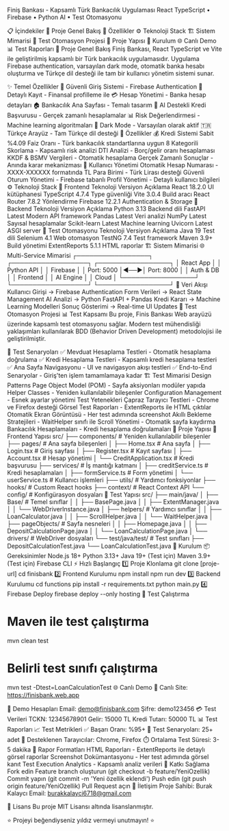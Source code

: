 Finiş Bankası - Kapsamlı Türk Bankacılık Uygulaması
React TypeScript • Firebase • Python AI • Test Otomasyonu

📋 İçindekiler
🏦 Proje Genel Bakış
🚀 Özellikler
⚙️ Teknoloji Stack
🏗️ Sistem Mimarisi
🧪 Test Otomasyon Projesi
📁 Proje Yapısı
🔧 Kurulum
🌐 Canlı Demo
📊 Test Raporları
🏦 Proje Genel Bakış
Finiş Bankası, React TypeScript ve Vite ile geliştirilmiş kapsamlı bir Türk bankacılık uygulamasıdır. Uygulama Firebase authentication, varsayılan dark mode, otomatik banka hesabı oluşturma ve Türkçe dil desteği ile tam bir kullanıcı yönetim sistemi sunar.

✨ Temel Özellikler
🔐 Güvenli Giriş Sistemi - Firebase Authentication
📝 Detaylı Kayıt - Finansal profilleme ile
💳 Hesap Yönetimi - Banka hesap detayları
🏠 Bankacılık Ana Sayfası - Temalı tasarım
🤖 AI Destekli Kredi Başvurusu - Gerçek zamanlı hesaplamalar
📊 Risk Değerlendirmesi - Machine learning algoritmaları
🌙 Dark Mode - Varsayılan olarak aktif
🇹🇷 Türkçe Arayüz - Tam Türkçe dil desteği
🚀 Özellikler
💰 Kredi Sistemi
Sabit %4.09 Faiz Oranı - Türk bankacılık standartlarına uygun
8 Kategorili Skorlama - Kapsamlı risk analizi
DTI Analizi - Borç/gelir oranı hesaplaması
KKDF & BSMV Vergileri - Otomatik hesaplama
Gerçek Zamanlı Sonuçlar - Anında karar mekanizması
👤 Kullanıcı Yönetimi
Otomatik Hesap Numarası - XXXX-XXXXXX formatında
TL Para Birimi - Türk Lirası desteği
Güvenli Oturum Yönetimi - Firebase tabanlı
Profil Yönetimi - Detaylı kullanıcı bilgileri
⚙️ Teknoloji Stack
🎨 Frontend
Teknoloji Versiyon Açıklama
React 18.2.0 UI kütüphanesi
TypeScript 4.7.4 Type güvenliği
Vite 3.0.4 Build aracı
React Router 7.8.2 Yönlendirme
Firebase 12.2.1 Authentication & Storage
🐍 Backend
Teknoloji Versiyon Açıklama
Python 3.13 Backend dili
FastAPI Latest Modern API framework
Pandas Latest Veri analizi
NumPy Latest Sayısal hesaplamalar
Scikit-learn Latest Machine learning
Uvicorn Latest ASGI server
🧪 Test Otomasyonu
Teknoloji Versiyon Açıklama
Java 19 Test dili
Selenium 4.1 Web otomasyon
TestNG 7.4 Test framework
Maven 3.9+ Build yönetimi
ExtentReports 5.1.1 HTML raporlar
🏗️ Sistem Mimarisi
🌐 Multi-Service Mimarisi
┌─────────────────┐ ┌──────────────────┐ ┌─────────────────┐
│ React App │ │ Python API │ │ Firebase │
│ Port: 5000 │◄──►│ Port: 8000 │ │ Auth & DB │
│ Frontend │ │ AI Engine │ │ Cloud │
└─────────────────┘ └──────────────────┘ └─────────────────┘
🔄 Veri Akışı
Kullanıcı Girişi → Firebase Authentication
Form Verileri → React State Management
AI Analizi → Python FastAPI + Pandas
Kredi Kararı → Machine Learning Modelleri
Sonuç Gösterimi → Real-time UI Updates
🧪 Test Otomasyon Projesi
📊 Test Kapsamı
Bu proje, Finis Bankası Web arayüzü üzerinde kapsamlı test otomasyonu sağlar. Modern test mühendisliği yaklaşımları kullanılarak BDD (Behavior Driven Development) metodolojisi ile geliştirilmiştir.

🎯 Test Senaryoları
✅ Mevduat Hesaplama Testleri - Otomatik hesaplama doğrulama
✅ Kredi Hesaplama Testleri - Kapsamlı kredi hesaplama testleri
✅ Ana Sayfa Navigasyonu - UI ve navigasyon akışı testleri
✅ End-to-End Senaryolar - Giriş'ten işlem tamamlamaya kadar
🏗️ Test Mimarisi
Design Patterns
Page Object Model (POM) - Sayfa aksiyonları modüler yapıda
Helper Classes - Yeniden kullanılabilir bileşenler
Configuration Management - Esnek ayarlar yönetimi
Test Yetenekleri
Çapraz Tarayıcı Testleri - Chrome ve Firefox desteği
Görsel Test Raporları - ExtentReports ile HTML çıktılar
Otomatik Ekran Görüntüsü - Her test adımında screenshot
Akıllı Bekleme Stratejileri - WaitHelper sınıfı ile
Scroll Yönetimi - Otomatik sayfa kaydırma
Bankacılık Hesaplamaları - Kredi hesaplama doğrulamaları
📁 Proje Yapısı
🎨 Frontend Yapısı
src/
├── components/ # Yeniden kullanılabilir bileşenler
├── pages/ # Ana sayfa bileşenleri
│ ├── Home.tsx # Ana sayfa
│ ├── Login.tsx # Giriş sayfası
│ ├── Register.tsx # Kayıt sayfası
│ ├── Account.tsx # Hesap yönetimi
│ └── CreditApplication.tsx # Kredi başvurusu
├── services/ # İş mantığı katmanı
│ ├── creditService.ts # Kredi hesaplamaları
│ ├── formService.ts # Form yönetimi
│ └── userService.ts # Kullanıcı işlemleri
├── utils/ # Yardımcı fonksiyonlar
├── hooks/ # Custom React hooks
├── context/ # React Context API
└── config/ # Konfigürasyon dosyaları
🧪 Test Yapısı
src/
├── main/java/
│ ├── Base/ # Temel sınıflar
│ │ ├── BasePage.java
│ │ ├── ExtentManager.java
│ │ └── WebDriverInstance.java
│ ├── helpers/ # Yardımcı sınıflar
│ │ ├── LoanCalculator.java
│ │ ├── ScrollHelper.java
│ │ └── WaitHelper.java
│ ├── pageObjects/ # Sayfa nesneleri
│ │ ├── Homepage.java
│ │ ├── DepositCalculationPage.java
│ │ └── LoanCalculationPage.java
│ └── drivers/ # WebDriver dosyaları
└── test/java/test/ # Test sınıfları
├── DepositCalculationTest.java
└── LoanCalculationTest.java
🔧 Kurulum
📦 Gereksinimler
Node.js 18+
Python 3.13+
Java 19+ (Test için)
Maven 3.9+ (Test için)
Firebase CLI
⚡ Hızlı Başlangıç
1️⃣ Proje Klonlama
git clone [proje-url]
cd finisbank
2️⃣ Frontend Kurulumu
npm install
npm run dev
3️⃣ Backend Kurulumu
cd functions
pip install -r requirements.txt
python main.py
4️⃣ Firebase Deploy
firebase deploy --only hosting
🧪 Test Çalıştırma

# Maven ile test çalıştırma

mvn clean test

# Belirli test sınıfı çalıştırma

mvn test -Dtest=LoanCalculationTest
🌐 Canlı Demo
🔗 Canlı Site: https://finisbank.web.app

🔑 Demo Hesapları
Email: demo@finisbank.com
Şifre: demo123456
💳 Test Verileri
TCKN: 12345678901
Gelir: 15000 TL
Kredi Tutarı: 50000 TL
📊 Test Raporları
📈 Test Metrikleri
✅ Başarı Oranı: %95+
🧪 Test Senaryoları: 25+ adet
📱 Desteklenen Tarayıcılar: Chrome, Firefox
⏱️ Ortalama Test Süresi: 3-5 dakika
📄 Rapor Formatları
HTML Raporları - ExtentReports ile detaylı görsel raporlar
Screenshot Dokümantasyonu - Her test adımında görsel kanıt
Test Execution Analytics - Kapsamlı analiz verileri
🤝 Katkı Sağlama
Fork edin
Feature branch oluşturun (git checkout -b feature/YeniOzellik)
Commit yapın (git commit -m 'Yeni özellik eklendi')
Push edin (git push origin feature/YeniOzellik)
Pull Request açın
📧 İletişim
Proje Sahibi: Burak Kalaycı
Email: burakkalayci6718@gmail.com

📄 Lisans
Bu proje MIT Lisansı altında lisanslanmıştır.

⭐ Projeyi beğendiyseniz yıldız vermeyi unutmayın! ⭐
